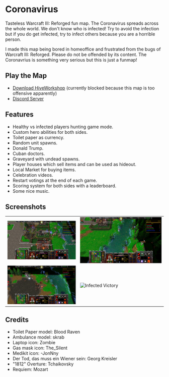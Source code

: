 # Coronavirus

Tasteless Warcraft III: Reforged fun map.
The Coronavirus spreads across the whole world. We don't know who is infected!
Try to avoid  the infection but if you do get infected, try to infect others because you are a horrible person.

I made this map being bored in homeoffice and frustrated from the bugs of Warcraft III: Reforged.
Please do not be offended by its content.
The Coronavrius is something very serious but this is just a funmap!

## Play the Map

* [Download HiveWorkshop](https://www.hiveworkshop.com/threads/coronavirus.323525/) (currently blocked because this map is too offensive apparently)
* [Discord Server](https://discord.gg/4NFMEB)

## Features

* Healthy vs infected players hunting game mode.
* Custom hero abilities for both sides.
* Toilet paper as currency.
* Random unit spawns.
* Donald Trump.
* Cuban doctors.
* Graveyard with undead spawns.
* Player houses which sell items and can be used as hideout.
* Local Market for buying items.
* Celebration videos.
* Restart votings at the end of each game.
* Scoring system for both sides with a leaderboard.
* Some nice music.

## Screenshots

|               |               |
| ------------- | ------------- |
![Fight in the Village](./screenshots/WC3ScrnShot_032820_163624_001.png "Fight in the Village") | ![Hiding on the Cliffs](./screenshots/WC3ScrnShot_032820_164405_001.png "Hiding on the Cliffs")
![Donald Trump](./screenshots/WC3ScrnShot_032820_164424_001.png "Donald Trump")                 | ![Infected Victory](./screenshots/WC3ScrnShot_032820_165712_001.png "Infected Victory")

## Credits

* Toilet Paper model: Blood Raven
* Ambulance model: skrab
* Laptop icon: Zombie
* Gas mask icon: The_Silent
* Medikit icon: -JonNny
* Der Tod, das muss ein Wiener sein: Georg Kreisler
* "1812" Overture: Tchaikovsky
* Requiem: Mozart